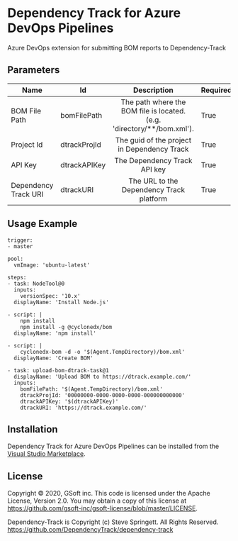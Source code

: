 # Dependency Track for Azure DevOps Pipelines
Azure DevOps extension for submitting BOM reports to Dependency-Track

## Parameters
| Name    | Id |      Description      |  Required |
|---------|-|:-------------:|------|
| BOM File Path | bomFilePath |  The path where the BOM file is located. (e.g. 'directory/**/bom.xml'). | True |
| Project Id | dtrackProjId |    The guid of the project in Dependency Track   | True |
| API Key | dtrackAPIKey | The Dependency Track API key | True |
| Dependency Track URI | dtrackURI | The URL to the Dependency Track platform | True |

## Usage Example
    trigger:
    - master

    pool:
      vmImage: 'ubuntu-latest'

    steps:
    - task: NodeTool@0
      inputs:
        versionSpec: '10.x'
      displayName: 'Install Node.js'

    - script: |
        npm install
        npm install -g @cyclonedx/bom
      displayName: 'npm install'

    - script: |
        cyclonedx-bom -d -o '$(Agent.TempDirectory)/bom.xml'
      displayName: 'Create BOM'

    - task: upload-bom-dtrack-task@1
      displayName: 'Upload BOM to https://dtrack.example.com/'
      inputs:
        bomFilePath: '$(Agent.TempDirectory)/bom.xml'
        dtrackProjId: '00000000-0000-0000-0000-000000000000'
        dtrackAPIKey: '$(dtrackAPIKey)'
        dtrackURI: 'https://dtrack.example.com/'

## Installation
Dependency Track for Azure DevOps Pipelines can be installed from the [Visual Studio Marketplace](https://marketplace.visualstudio.com/items?itemName=GSoft.dependency-track-vsts).

## License
Copyright © 2020, GSoft inc. This code is licensed under the Apache License, Version 2.0. You may obtain a copy of this license at https://github.com/gsoft-inc/gsoft-license/blob/master/LICENSE.

Dependency-Track is Copyright (c) Steve Springett. All Rights Reserved.
https://github.com/DependencyTrack/dependency-track
